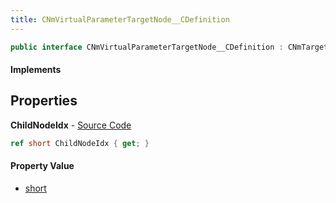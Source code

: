```yaml
---
title: CNmVirtualParameterTargetNode__CDefinition
---
```


```csharp
public interface CNmVirtualParameterTargetNode__CDefinition : CNmTargetValueNode__CDefinition, CNmValueNode__CDefinition, CNmGraphNode__CDefinition, ISchemaClass<CNmGraphNode__CDefinition>, ISchemaClass<CNmValueNode__CDefinition>, ISchemaClass<CNmTargetValueNode__CDefinition>, ISchemaClass<CNmVirtualParameterTargetNode__CDefinition>, ISchemaField, ISchemaClass, INativeHandle
```

#### Implements

## Properties

**ChildNodeIdx** - [Source Code](https://github.com/swiftly-solution/swiftlys2/blob/main/managed/src/SwiftlyS2.Generated/Schemas/Interfaces/CNmVirtualParameterTargetNode__CDefinition.cs#L16)

```csharp
ref short ChildNodeIdx { get; }
```

#### Property Value

- [short](https://learn.microsoft.com/dotnet/api/system.int16)

